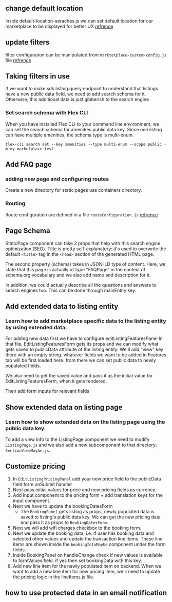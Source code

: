 ## change default location
Inside default-location-seraches.js we can set default location for our marketplace to be displayed for better UX
[refrence](https://www.sharetribe.com/docs/tutorial-branding/change-default-locations/)

## update filters
filter configuration can be manipulated from `marktetplace-custom-config.js` file
[refrence](https://www.sharetribe.com/docs/tutorial-branding/customize-amenities-filter/#update-amenities-filter)


## Taking filters in use
If we want to make sdk.listing.query endpoint to understand that listings have a new public data field, we need to add search schema for it. Otherwise, this additional data is just gibberish to the search engine

### Set search schema with Flex CLI
When you have installed Flex CLI to your command line environment, we can set the search schema for amenities public data key. Since one listing can have multiple amenities, the schema type is multi-enum.

    flex-cli search set --key amenities --type multi-enum --scope public -m my-marketplace-test
    

## Add FAQ page
### adding new page and configuring routes
Create a new directory for static pages use containers directory.

### Routing
Route configuration are defined in a file `routeConfiguration.js`
[refrence](https://www.sharetribe.com/docs/ftw-routing/how-routing-works-in-ftw/)


## Page Schema 
StaticPage component can take 2 props that help with this search engine optimization (SEO). Title is pretty self-explanatory: it's used to overwrite the default `<title>` tag in the `<head>` section of the generated HTML page.

The second property (schema) takes in JSON-LD type of content. Here, we state that this page is actually of type "FAQPage" in the context of schema.org vocabulary and we also add name and description for it.

In addition, we could actually describe all the questions and answers to search engines too. This can be done through mainEntity key.


## Add extended data to listing entity
### Learn how to add marketplace specific data to the listing entity by using extended data.

For adding new data first we have to configure editListingFeaturesPanel In that file, EditListingFeaturesForm gets its props and we can modify what gets saved to publicData attribute of the listing entity. We'll add "view" key there with an empty string. whatever fields we want to be added in Features tab will be first loaded here. from there we can set public data to newly populated fields.

We also need to get the saved value and pass it as the initial value for EditListingFeaturesForm, when it gets rendered.

Then add form inputs for relevant fields


## Show extended data on listing page
### Learn how to show extended data on the listing page using the public data key.

To add a view info to the ListingPage component we need to modify `ListingPage.js` and we also add a new subcomponent to that directory: `SectionViewMaybe.js`.

## Customize pricing
1. In  `EditListingPricingPanel` add your new price field to the publicData field form onSubmit handler
2. Next pass initial values  for price and new pricing fields as currency.
3. Add Input component to the pricing form + add translation keys for the input component.
4. Next we have to update the bookingDatesForm
    - The `BookingPanel` gets listing as props, newly populated data is saved to listing's public data key. We can get the new pricing data and pass it as props to  `BookingDatesForm`.
5. Next we will add wifi charges checkbox to the booking form.
6. Next we update the booking data, i.e. if user has booking data and selected other values and update the transaction line items. These line items are shown inside the `bookingInfoMaybe` component under the form fields. 
7. Inside BookingPanel on handleChange check if new values is available to formValues field. if yes then set bookingData with this key.
8. Add new line item for the newly populated item on backend. When we want to add a new line item for new pricing item, we'll need to update the pricing logic in the lineItems.js file.

## how to use protected data in an email notification

